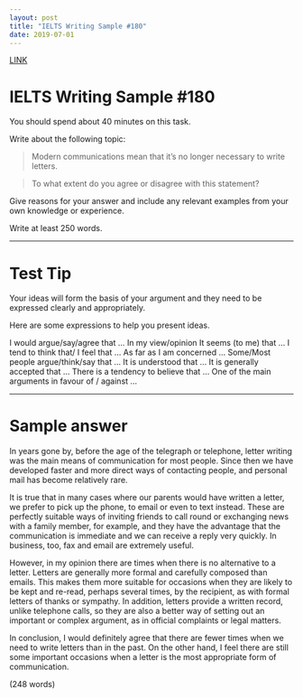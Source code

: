 ```yaml
---
layout: post
title: "IELTS Writing Sample #180"
date: 2019-07-01
---
```


[LINK](https://www.ielts-exam.net/ielts_writing_samples_task_2/977/)

# IELTS Writing Sample #180
You should spend about 40 minutes on this task.

Write about the following topic:

> Modern communications mean that it’s no longer necessary to write letters.

> To what extent do you agree or disagree with this statement?

Give reasons for your answer and include any relevant examples from your own knowledge or experience.

Write at least 250 words.

----
# Test Tip
Your ideas will form the basis of your argument and they need to be expressed clearly and appropriately.

Here are some expressions to help you present ideas.

I would argue/say/agree that …
In my view/opinion It seems (to me) that …
I tend to think that/ I feel that …
As far as I am concerned …
Some/Most people argue/think/say that …
It is understood that …
It is generally accepted that …
There is a tendency to believe that …
One of the main arguments in favour of / against …

----
# Sample answer
In years gone by, before the age of the telegraph or telephone, letter writing was the main means of communication for most people. Since then we have developed faster and more direct ways of contacting people, and personal mail has become relatively rare.

It is true that in many cases where our parents would have written a letter, we prefer to pick up the phone, to email or even to text instead. These are perfectly suitable ways of inviting friends to call round or exchanging news with a family member, for example, and they have the advantage that the communication is immediate and we can receive a reply very quickly. In business, too, fax and email are extremely useful.

However, in my opinion there are times when there is no alternative to a letter. Letters are generally more formal and carefully composed than emails. This makes them more suitable for occasions when they are likely to be kept and re-read, perhaps several times, by the recipient, as with formal letters of thanks or sympathy. In addition, letters provide a written record, unlike telephone calls, so they are also a better way of setting out an important or complex argument, as in official complaints or legal matters.

In conclusion, I would definitely agree that there are fewer times when we need to write letters than in the past. On the other hand, I feel there are still some important occasions when a letter is the most appropriate form of communication.

(248 words)
